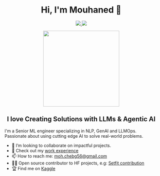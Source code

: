 <h1 align="center">Hi, I'm Mouhaned 👋</h1>
<p align="center">
    <a href="https://www.linkedin.com/in/mouhaned-chebaane-1b781b127/">
      <img src="https://img.shields.io/badge/linkedin-%230177B5?style=for-the-badge&logo=linkedin&logoColor=white"/>
    </a>
    <a href="https://github.com/Mouhanedg56">
      <img src="https://img.shields.io/badge/github-%23121011.svg?style=for-the-badge&logo=github&logoColor=white"/>
    </a>
</p>
<p align="center">
    <img src="https://media.giphy.com/media/IThjAlJnD9WNO/giphy.gif" width="250">
</p>

<h2 align="center"><b>I love Creating Solutions with LLMs & Agentic AI</b></h2>

I'm a Senior ML engineer specializing in NLP, GenAI and LLMOps. Passionate about using cutting edge AI to solve real-world problems.


- 👯 I’m looking to collaborate on impactful projects.
- 💼 Check out my [work experience](https://www.linkedin.com/in/mouhaned-chebaane-1b781b127/)
- 📫 How to reach me: moh.chebg56@gmail.com
- 👨‍💻 Open source contributor to HF projects, e.g: [Setfit contribution](https://www.linkedin.com/feed/update/urn:li:activity:6985886624635047936/)
- 🏆 Find me on [Kaggle](https://www.kaggle.com/mchebaan) 


<!--
**Mouhanedg56/Mouhanedg56** is a ✨ _special_ ✨ repository because its `README.md` (this file) appears on your GitHub profile.

Here are some ideas to get you started:

- 🔭 I’m currently working on ...
- 🌱 I’m currently learning ...
- 👯 I’m looking to collaborate on ...
- 🤔 I’m looking for help with ...
- 💬 Ask me about ...
- 📫 How to reach me: ...
- 😄 Pronouns: ...
- ⚡ Fun fact: ...
-->
